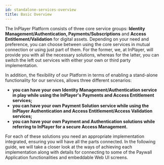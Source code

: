 ```yaml
---
id: standalone-services-overview
title: Basic Overview
---
```


The InPlayer Platform consists of three core service groups: **Identity Management/Authentication, Payments/Subscriptions** and **Access Entitlement/Validation** for digital assets. Depending on your need and preference, you can choose between using the core services in mutual connection or using just part of them. For the former, we, at InPlayer, will provide you with all the necessary solutions, whereas for the latter, you can switch the left out services with either your own or third party implementation.

In addition, the flexibility of our Platform in terms of enabling a stand-alone functionality for our services, allows three different scenarios:

* **you can have your own Identity Management/Authentication service in play while using the InPlayer's Payments and Access Entitlement services;**
* **you can have your own Payment Solution service while using the InPlayer Authentication and Access Entitlement/Access Validation services;** 
* **you can have your own Payment and Authentication solutions while referring to InPlayer for a secure Access Management.**   

For each of these solutions you need an appropriate implementation integrated, ensuring you will have all the parts connected. In the following guide, we will take a closer look at the ways of achieving each implementation along with details for connecting to some of the Paywall Application functionalities and embeddable Web UI screens.
